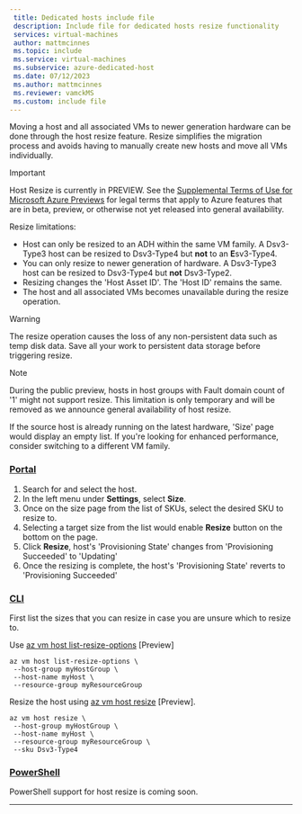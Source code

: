 ```yaml
---
 title: Dedicated hosts include file
 description: Include file for dedicated hosts resize functionality
 services: virtual-machines
 author: mattmcinnes
 ms.topic: include
 ms.service: virtual-machines
 ms.subservice: azure-dedicated-host
 ms.date: 07/12/2023
 ms.author: mattmcinnes
 ms.reviewer: vamckMS
 ms.custom: include file
---
```


Moving a host and all associated VMs to newer generation hardware can be done through the host resize feature. Resize simplifies the migration process and avoids having to manually create new hosts and move all VMs individually.

> [!IMPORTANT]
> Host Resize is currently in PREVIEW.
> See the [Supplemental Terms of Use for Microsoft Azure Previews](https://azure.microsoft.com/support/legal/preview-supplemental-terms/) for legal terms that apply to Azure features that are in beta, preview, or otherwise not yet released into general availability.

Resize limitations:
- Host can only be resized to an ADH within the same VM family. A Dsv3-Type3 host can be resized to Dsv3-Type4 but **not** to an **E**sv3-Type4.
- You can only resize to newer generation of hardware. A Dsv3-Type3 host can be resized to Dsv3-Type4 but **not** Dsv3-Type2.
- Resizing changes the 'Host Asset ID'. The 'Host ID' remains the same.
- The host and all associated VMs becomes unavailable during the resize operation.

> [!Warning]
> The resize operation causes the loss of any non-persistent data such as temp disk data. Save all your work to persistent data storage before triggering resize.

> [!Note]
> During the public preview, hosts in host groups with Fault domain count of '1' might not support resize. This limitation is only temporary and will be removed as we announce general availability of host resize.
> 
> If the source host is already running on the latest hardware, 'Size' page would display an empty list. If you're looking for enhanced performance, consider switching to a different VM family.


### [Portal](#tab/portal)

1. Search for and select the host.
1. In the left menu under **Settings**, select **Size**.
1. Once on the size page from the list of SKUs, select the desired SKU to resize to.
1. Selecting a target size from the list would enable **Resize** button on the bottom on the page.
1. Click **Resize**, host's 'Provisioning State' changes from 'Provisioning Succeeded' to 'Updating'
1. Once the resizing is complete, the host's 'Provisioning State' reverts to 'Provisioning Succeeded'


### [CLI](#tab/cli)

First list the sizes that you can resize in case you are unsure which to resize to.

Use [az vm host list-resize-options](/cli/azure/vm#az-vm-host-list-resize-options) [Preview]

```azurecli-interactive
az vm host list-resize-options \
 --host-group myHostGroup \
 --host-name myHost \
 --resource-group myResourceGroup
```

Resize the host using [az vm host resize](/cli/azure/vm#az-vm-host-resize) [Preview].

```azurecli-interactive
az vm host resize \
 --host-group myHostGroup \
 --host-name myHost \
 --resource-group myResourceGroup \
 --sku Dsv3-Type4
```

### [PowerShell](#tab/powershell)

PowerShell support for host resize is coming soon.

---